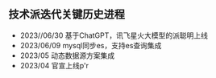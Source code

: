 ## 技术派迭代关键历史进程

- 2023//06/30 基于ChatGPT，讯飞星火大模型的派聪明上线
- 2023/06/09 mysql同步es，支持es查询集成
- 2023/05 动态数据源方案集成
- 2023/04 官宣上线p'r